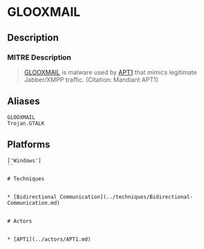 
# GLOOXMAIL

## Description

### MITRE Description

> [GLOOXMAIL](https://attack.mitre.org/software/S0026) is malware used by [APT1](https://attack.mitre.org/groups/G0006) that mimics legitimate Jabber/XMPP traffic. (Citation: Mandiant APT1)

## Aliases

```
GLOOXMAIL
Trojan.GTALK
```

## Platforms

```
['Windows']
``

# Techniques


* [Bidirectional Communication](../techniques/Bidirectional-Communication.md)


# Actors


* [APT1](../actors/APT1.md)

